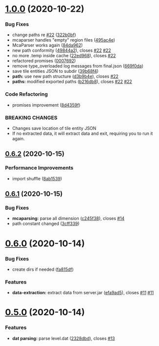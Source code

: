 # [1.0.0](https://github.com/nwesterhausen/mcdata-to-json/compare/v0.6.2...v1.0.0) (2020-10-22)


### Bug Fixes

* change paths re [#22](https://github.com/nwesterhausen/mcdata-to-json/issues/22) ([322b0bf](https://github.com/nwesterhausen/mcdata-to-json/commit/322b0bfc620979f223e44cf047ea47dd3b20e905))
* mcaparser handles "empty" region files ([495ac4e](https://github.com/nwesterhausen/mcdata-to-json/commit/495ac4e2ce6364bf5cb1370e4cc71ba124af97a4))
* McaParser works again ([84da962](https://github.com/nwesterhausen/mcdata-to-json/commit/84da962214efb8f76a731eece63016a5e118309a))
* new path conformity ([49844a2](https://github.com/nwesterhausen/mcdata-to-json/commit/49844a25b6734c562811c44f5c8f9e4f8f209e6d)), closes [#22](https://github.com/nwesterhausen/mcdata-to-json/issues/22) [#22](https://github.com/nwesterhausen/mcdata-to-json/issues/22)
* no more .temp inside cache ([22ed968](https://github.com/nwesterhausen/mcdata-to-json/commit/22ed968a5dd34728bc8cc350fe3fbe929c39a2f4)), closes [#22](https://github.com/nwesterhausen/mcdata-to-json/issues/22)
* refactored promises ([0007692](https://github.com/nwesterhausen/mcdata-to-json/commit/000769208b17621206a2d7e72611aced8bb1eb71))
* remove type_overloaded log messages from final.json ([669f0da](https://github.com/nwesterhausen/mcdata-to-json/commit/669f0da2f3bc1d476f2e03bad7b5045a73256b97))
* save tile entities JSON to subdir ([39b68f4](https://github.com/nwesterhausen/mcdata-to-json/commit/39b68f4c907e955482f7ede3d5b8489c0e11c408))
* **path:** use new path structure ([d3b9b4e](https://github.com/nwesterhausen/mcdata-to-json/commit/d3b9b4ebc137f679ee39cb70b36f8ed50bdfa2ae)), closes [#22](https://github.com/nwesterhausen/mcdata-to-json/issues/22)
* **paths:** modified exported paths ([b216db8](https://github.com/nwesterhausen/mcdata-to-json/commit/b216db8c15ee0a1995730dd414836bb170c2d53d)), closes [#22](https://github.com/nwesterhausen/mcdata-to-json/issues/22) [#22](https://github.com/nwesterhausen/mcdata-to-json/issues/22)


### Code Refactoring

* promises improvement ([8d4359f](https://github.com/nwesterhausen/mcdata-to-json/commit/8d4359fa1bb9ba42a0c337ca9cb9de7317aadfd0))


### BREAKING CHANGES

* Changes save location of tile entity JSON
* If no extracted data, it will extract data and exit, requiring you to run it again.

## [0.6.2](https://github.com/nwesterhausen/mcdata-to-json/compare/v0.6.1...v0.6.2) (2020-10-15)

### Performance Improvements

- import shuffle ([8ab1539](https://github.com/nwesterhausen/mcdata-to-json/commit/8ab153948b475deace882dab829670bf4dbdbbcc))

## [0.6.1](https://github.com/nwesterhausen/mcdata-to-json/compare/v0.6.0...v0.6.1) (2020-10-15)

### Bug Fixes

- **mcaparsing:** parse all dimension ([c245f38](https://github.com/nwesterhausen/mcdata-to-json/commit/c245f38069c695baba22353ef15961c2b4007369)), closes [#14](https://github.com/nwesterhausen/mcdata-to-json/issues/14)
- path constant changed ([3cff339](https://github.com/nwesterhausen/mcdata-to-json/commit/3cff33977cca8bc9864747226fe253805b094eee))

# [0.6.0](https://github.com/nwesterhausen/mcdata-to-json/compare/v0.5.0...v0.6.0) (2020-10-14)

### Bug Fixes

- create dirs if needed ([fa815df](https://github.com/nwesterhausen/mcdata-to-json/commit/fa815df4872bf2459dc9a644a8363ee594faeda3))

### Features

- **data-extraction:** extract data from server.jar ([efa9ad5](https://github.com/nwesterhausen/mcdata-to-json/commit/efa9ad5ac5e09c76a50e770ecd82dfee2e7b4d93)), closes [#11](https://github.com/nwesterhausen/mcdata-to-json/issues/11) [#11](https://github.com/nwesterhausen/mcdata-to-json/issues/11)

# [0.5.0](https://github.com/nwesterhausen/mcdata-to-json/compare/v0.4.0...v0.5.0) (2020-10-14)

### Features

- **dat parsing:** parse level.dat ([2328dbd](https://github.com/nwesterhausen/mcdata-to-json/commit/2328dbd1d134d80157a6e806227936e910e5218c)), closes [#13](https://github.com/nwesterhausen/mcdata-to-json/issues/13)
